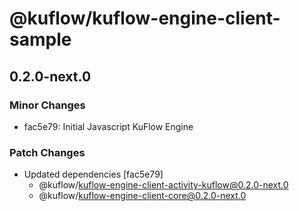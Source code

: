 # @kuflow/kuflow-engine-client-sample

## 0.2.0-next.0

### Minor Changes

- fac5e79: Initial Javascript KuFlow Engine

### Patch Changes

- Updated dependencies [fac5e79]
  - @kuflow/kuflow-engine-client-activity-kuflow@0.2.0-next.0
  - @kuflow/kuflow-engine-client-core@0.2.0-next.0
